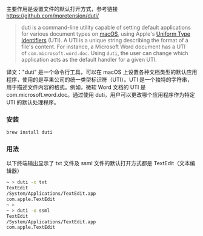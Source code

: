 主要作用是设置文件的默认打开方式，参考链接 https://github.com/moretension/duti/

> duti is a command-line utility capable of setting default applications for various document types on [macOS](https://www.apple.com/macos/), using Apple's [Uniform Type Identifiers](https://developer.apple.com/library/content/documentation/FileManagement/Conceptual/understanding_utis/understand_utis_intro/understand_utis_intro.html) (UTI). A UTI is a unique string describing the format of a file's content. For instance, a Microsoft Word document has a UTI of `com.microsoft.word.doc`. Using `duti`, the user can change which application acts as the default handler for a given UTI.

译文："duti" 是一个命令行工具，可以在 macOS 上设置各种文档类型的默认应用程序，使用的是苹果公司的统一类型标识符（UTI）。UTI 是一个独特的字符串，用于描述文件内容的格式。例如，微软 Word 文档的 UTI 是 com.microsoft.word.doc。通过使用 duti，用户可以更改哪个应用程序作为特定 UTI 的默认处理程序。

### 安装

```bash
brew install duti
```

### 用法

以下终端输出显示了 txt 文件及 ssml 文件的默认打开方式都是 TextEdit（文本编辑器）

```bash
~ > duti -x txt
TextEdit
/System/Applications/TextEdit.app
com.apple.TextEdit
~ >
~ > duti -x ssml
TextEdit
/System/Applications/TextEdit.app
com.apple.TextEdit
```
